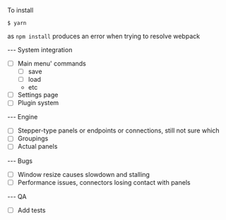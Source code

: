 To install

    $ yarn

as ```npm install``` produces an error when trying to resolve webpack


--- System integration

- [ ] Main menu' commands
    - [ ] save
    - [ ] load
    - etc
- [ ] Settings page
- [ ] Plugin system

--- Engine

- [ ] Stepper-type panels or endpoints or connections, still not sure which
- [ ] Groupings
- [ ] Actual panels

--- Bugs

- [ ] Window resize causes slowdown and stalling
- [ ] Performance issues, connectors losing contact with panels

--- QA

- [ ] Add tests